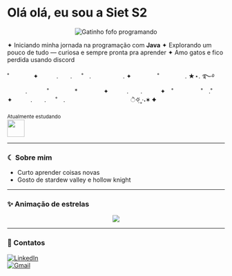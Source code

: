 # Olá olá, eu sou a Siet S2

<p align="center">
  <img src="https://media0.giphy.com/media/v1.Y2lkPTc5MGI3NjExaWFlbTZtMzk0Y3V0d2NoNTU5NG01cnZ4d2tueWZqbXp0YWQ0bXBvayZlcD12MV9pbnRlcm5hbF9naWZfYnlfaWQmY3Q9cw/K7o9FdCoDnwEo/giphy.gif" alt="Gatinho fofo programando">
</p>

✦ Iniciando minha jornada na programação com **Java**
✦ Explorando um pouco de tudo — curiosa e sempre pronta pra aprender
✦ Amo gatos e fico perdida usando discord


˚　　　　✦　　　.　　. 　 ˚　.　　　　　 . ✦　　　 　˚　　　　 . ★⋆. ࿐࿔ 
　　　.   　　˚　　 　　*　　 　　✦　　　.　　.　　　✦　˚ 　　　　 ˚　.˚　　　　✦　　　.　　. 　 ˚　.　　　　 　　 　　　　        ੈ✧̣̇˳·˖✶   ✦　　

### <p align="center">
<sub>Atualmente estudando</sub><br>
<img src="https://cdn.jsdelivr.net/gh/devicons/devicon/icons/java/java-original.svg" width="40" height="40"/>

---

### ☾ Sobre mim 
- Curto aprender coisas novas
- Gosto de stardew valley e hollow knight

---

### ✨ Animação de estrelas

<p align="center">
  <img src="[https://media0.giphy.com/media/v1.Y2lkPTc5MGI3NjExaWFlbTZtMzk0Y3V0d2NoNTU5NG01cnZ4d2tueWZqbXp0YWQ0bXBvayZlcD12MV9pbnRlcm5hbF9naWZfYnlfaWQmY3Q9cw/K7o9FdCoDnwEo/giphy.gif">
</p>



---

### 🔗 Contatos
[![LinkedIn](https://img.shields.io/badge/-LinkedIn-%230077B5?style=for-the-badge&logo=linkedin&logoColor=white)](www.linkedin.com/in/társis-souza-182a5419a)  
[![Gmail](https://img.shields.io/badge/-Gmail-D14836?style=for-the-badge&logo=gmail&logoColor=white)](mailto:Sietsiet77@gmail.com)

